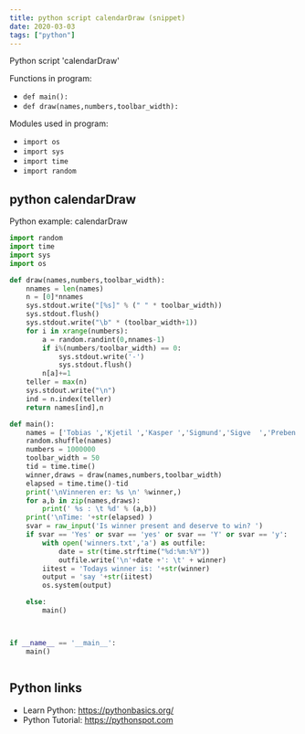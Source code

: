 ```yaml
---
title: python script calendarDraw (snippet)
date: 2020-03-03
tags: ["python"]
---
```

Python script 'calendarDraw'

Functions in program: 
* `def main():`
* `def draw(names,numbers,toolbar_width):`

Modules used in program: 
* `import os`
* `import sys`
* `import time`
* `import random`

## python calendarDraw

Python example: calendarDraw

```python
import random
import time
import sys
import os

def draw(names,numbers,toolbar_width):
    nnames = len(names)
    n = [0]*nnames
    sys.stdout.write("[%s]" % (" " * toolbar_width))
    sys.stdout.flush()
    sys.stdout.write("\b" * (toolbar_width+1))
    for i in xrange(numbers):
        a = random.randint(0,nnames-1)
        if i%(numbers/toolbar_width) == 0:
            sys.stdout.write('-')
            sys.stdout.flush()
        n[a]+=1
    teller = max(n)
    sys.stdout.write("\n")
    ind = n.index(teller)
    return names[ind],n

def main():
    names = ['Tobias ','Kjetil ','Kasper ','Sigmund','Sigve  ','Preben ','Trine  ','Anders ','Adrian ','Martin ','Ingrid ']
    random.shuffle(names)
    numbers = 1000000
    toolbar_width = 50
    tid = time.time()
    winner,draws = draw(names,numbers,toolbar_width)
    elapsed = time.time()-tid
    print('\nVinneren er: %s \n' %winner,)
    for a,b in zip(names,draws):
        print(' %s : \t %d' % (a,b))
    print('\nTime: '+str(elapsed) )
    svar = raw_input('Is winner present and deserve to win? ')
    if svar == 'Yes' or svar == 'yes' or svar == 'Y' or svar == 'y':
        with open('winners.txt','a') as outfile:
            date = str(time.strftime("%d:%m:%Y"))
            outfile.write('\n'+date +': \t' + winner)
        iitest = 'Todays winner is: '+str(winner)
        output = 'say '+str(iitest)
        os.system(output)

    else:
        main()



if __name__ == '__main__':
    main()



```

## Python links

- Learn Python: https://pythonbasics.org/
- Python Tutorial: https://pythonspot.com
